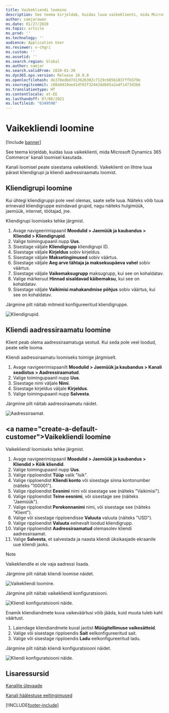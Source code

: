 ```yaml
---
title: Vaikekliendi loomine
description: See teema kirjeldab, kuidas luua vaikeklienti, mida Microsoft Dynamics 365 Commerce' kanali loomisel kasutada.
author: samjarawan
ms.date: 01/27/2020
ms.topic: article
ms.prod: ''
ms.technology: ''
audience: Application User
ms.reviewer: v-chgri
ms.custom: ''
ms.assetid: ''
ms.search.region: Global
ms.author: samjar
ms.search.validFrom: 2020-01-20
ms.dyn365.ops.version: Release 10.0.8
ms.openlocfilehash: de378edbd7d13626302c7129c605b1837ffb579e
ms.sourcegitcommit: c08a9d19eed1df03f32442ddb65a2adf1473d3b6
ms.translationtype: HT
ms.contentlocale: et-EE
ms.lasthandoff: 07/06/2021
ms.locfileid: "6349598"
---
```

# <a name="create-a-default-customer"></a>Vaikekliendi loomine

[!include [banner](includes/banner.md)]

See teema kirjeldab, kuidas luua vaikeklienti, mida Microsoft Dynamics 365 Commerce' kanali loomisel kasutada.

Kanali loomisel peate sisestama vaikekliendi. Vaikeklienti on lihtne luua pärast kliendigrupi ja kliendi aadressiraamatu loomist.

## <a name="create-a-customer-group"></a>Kliendigrupi loomine

Kui ühtegi kliendigruppi pole veel olemas, saate selle luua. Näiteks võib tuua erinevaid kliendigruppe esindavad grupid, nagu näiteks hulgimüük, jaemüük, internet, töötajad, jne.

Kliendigrupi loomiseks tehke järgmist.

1. Avage navigeerimispaanil **Moodulid \> Jaemüük ja kaubandus \> Kliendid \> Kliendigrupid**.
1. Valige toimingupaanil nupp **Uus**.
1. Sisestage väljale **Kliendigrupp** kliendigrupi ID.
1. Sisestage väljale **Kirjeldus** sobiv kirjeldus.
1. Sisestage väljale **Maksetingimused** sobiv väärtus.
1. Sisestage väljale **Aeg arve tähtaja ja maksekuupäeva vahel** sobiv väärtus.
1. Sisestage väljale **Vaikemaksugrupp** maksugrupp, kui see on kohaldatav.
1. Valige märkeruut **Hinnad sisaldavad käibemaksu**, kui see on kohaldatav.
1. Sisestage väljale **Vaikimisi mahakandmise põhjus** sobiv väärtus, kui see on kohaldatav.

Järgmine pilt näitab mitmeid konfigureeritud kliendigruppe.

![Kliendigrupid.](media/customer-groups.png)

## <a name="create-a-customer-address-book"></a>Kliendi aadressiraamatu loomine

Klient peab olema aadressiraamatuga seotud. Kui seda pole veel loodud, peate selle looma.

Kliendi aadressiraamatu loomiseks toimige järgmiselt.

1. Avage navigeerimispaanilt **Moodulid \> Jaemüük ja kaubandus \> Kanali seadistus \> Aadressiraamatud**.
1. Valige toimingupaanil nupp **Uus**.
1. Sisestage nimi väljale **Nimi**.
1. Sisestage kirjeldus väljale **Kirjeldus**.
1. Valige toimingupaanil nupp **Salvesta**.

Järgmine pilt näitab aadressiraamatu näidet.

![Aadressiraamat.](media/address-book.png)

## <a name="create-a-default-customer&quot;></a>Vaikekliendi loomine

Vaikekliendi loomiseks tehke järgmist.

1. Avage navigeerimispaanil **Moodulid \> Jaemüük ja kaubandus \> Kliendid \> Kõik kliendid**.
1. Valige toimingupaanil nupp **Uus**.
1. Valige ripploendist **Tüüp** valik &quot;Isik&quot;.
1. Valige ripploendist **Kliendi konto** või sisestage sinna kontonumber (näiteks &quot;100001").
1. Valige ripploendist **Eesnimi** nimi või sisestage see (näiteks "Vaikimisi").
1. Valige ripploendist **Teine eesnimi**, või sisestage see (näiteks "Jaemüük").
1. Valige ripploendist **Perekonnanimi** nimi, või sisestage see (näiteks "Klient").
1. Valige või sisestage ripploendisse **Valuuta** valuuta (näiteks "USD").
1. Valige ripploendist **Valuuta** eelnevalt loodud kliendigrupp.
1. Valige ripploendist **Aadressiraamatud** olemasolev kliendi aadressiraamat.
1. Valige **Salvesta**, et salvestada ja naasta kliendi üksikasjade ekraanile uue kliendi jaoks.

> [!NOTE]
> Vaikekliendile ei ole vaja aadressi lisada.

Järgmine pilt näitab kliendi loomise näidet.

![Vaikekliendi loomine.](media/default-customer-creation.png)

Järgmine pilt näitab vaikekliendi konfiguratsiooni.

![Kliendi konfiguratsiooni näide.](media/default-customer-configuration1.png)

Enamik kliendiandmete kuva vaikeväärtusi võib jääda, kuid muuta tuleb kaht väärtust.

1. Laiendage kliendiandmete kuval jaotist **Müügitellimuse vaikesätteid**.
1. Valige või sisestage ripploendis **Sait** eelkonfigureeritud sait.
1. Valige või sisestage ripploendis **Ladu** eelkonfigureeritud ladu.

Järgmine pilt näitab kliendi konfiguratsiooni näidet.

![Kliendi konfiguratsiooni näide.](media/default-customer-configuration2.png)

## <a name="additional-resources"></a>Lisaressursid

[Kanalite ülevaade](channels-overview.md)

[Kanali häälestuse eeltingimused](channels-prerequisites.md)


[!INCLUDE[footer-include](../includes/footer-banner.md)]
